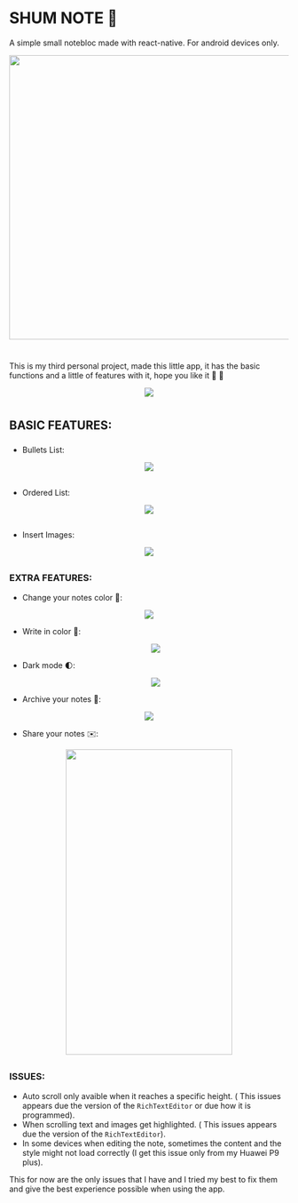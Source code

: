 # SHUM NOTE :ledger:

A simple small notebloc made with react-native. For android devices only. 

<p align = "center"> <img width="512" height="512" src = "gitimg/ShumNote_icon.png"></p>

# 

This is my third personal project, made this little app, it has the basic functions and a little of features with it, hope you like it :eyes: :raised_hands:

<p align = "center"> <img src = "gitimg/home.gif"> </p>

#

## BASIC FEATURES:

### 

* Bullets List:

<p align = "center"> <img src = "gitimg/bullet.gif"> </p>

##

* Ordered List:

<p align = "center"> <img src = "gitimg/ordered.gif"> </p>
 
##

* Insert Images:

 <p align = "center"> <img src = "gitimg/image.gif"> </p>
 
##

### EXTRA FEATURES:

* Change your notes color :art::

 <p align = "center"> <img src = "gitimg/note-color.gif"> </p>
  
* Write in color :rainbow::
  
  <p align = "center"> <img src = "gitimg/write-in-color.gif"> </p>
  
* Dark mode :first_quarter_moon::

   <p align = "center"> <img src = "gitimg/dark-mode.gif"> </p>
 
* Archive your notes :paperclip::

 <p align = "center"> <img src = "gitimg/archive.gif"> </p>
  
* Share your notes :envelope::
 
<p align = "center"> <img width= "300" height="550"  src = "gitimg/share.png"></p>
  
##
 
### ISSUES:
 
 * Auto scroll only avaible when it reaches a specific height. (
 This issues appears due the version of the ```RichTextEditor``` or due how it is programmed).
 * When scrolling text and images get highlighted. (
 This issues appears due the version of the ```RichTextEditor```).
 * In some devices when editing the note, sometimes the content and the style might not load correctly (I get this issue only from my Huawei P9 plus).
 
 This for now are the only issues that I have and I tried my best to fix them and give the best experience possible when using the app.
 
